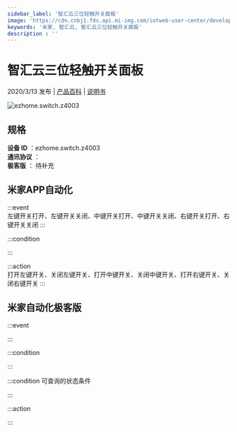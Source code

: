```yaml
---
sidebar_label: '智汇云三位轻触开关面板'
image: 'https://cdn.cnbj1.fds.api.mi-img.com/iotweb-user-center/developer_1679047615389nU9NOVi7.png?GalaxyAccessKeyId=AKVGLQWBOVIRQ3XLEW&Expires=9223372036854775807&Signature=adFVDPIL6/50ROoa0DfOfvopYoA='
keywords: '米家, 智汇云, 智汇云三位轻触开关面板'
description : ''
---
```

# 智汇云三位轻触开关面板

2020/3/13 发布 | [产品百科](https://home.mi.com/webapp/content/baike/product/index.html?model=ezhome.switch.z4003/) | [说明书](https://home.mi.com/views/introduction.html?model=ezhome.switch.z4003&region=cn)

![ezhome.switch.z4003](https://cdn.cnbj1.fds.api.mi-img.com/iotweb-user-center/developer_1679047615389nU9NOVi7.png?GalaxyAccessKeyId=AKVGLQWBOVIRQ3XLEW&Expires=9223372036854775807&Signature=adFVDPIL6/50ROoa0DfOfvopYoA=)

## 规格  
> 
**设备 ID** ：ezhome.switch.z4003  
**通讯协议** ：  
**极客版**  ： 待补充 


## 米家APP自动化  

:::event  
左键开关打开、左键开关关闭、中键开关打开、中键开关关闭、右键开关打开、右键开关关闭
:::

:::condition  

:::

:::action   
打开左键开关、关闭左键开关、打开中键开关、关闭中键开关、打开右键开关、关闭右键开关
:::

## 米家自动化极客版  

:::event  

:::

:::condition  

:::

:::condition 可查询的状态条件  

:::

:::action  

:::

        
